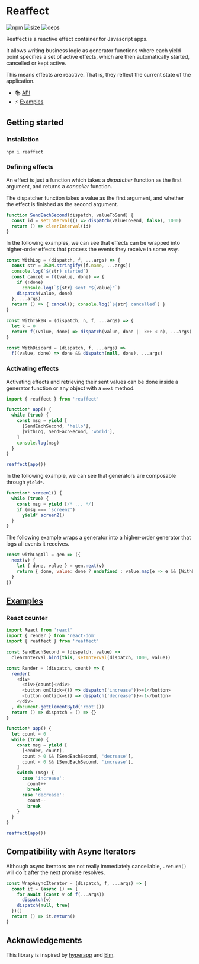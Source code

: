 # Reaffect
[![npm](https://img.shields.io/npm/v/reaffect.svg)](https://www.npmjs.org/package/reaffect)
[![size](https://img.shields.io/bundlephobia/minzip/reaffect.svg)](https://bundlephobia.com)
[![deps](https://david-dm.org/rliang/reaffect/status.svg)](https://david-dm.org/rliang/reaffect)

Reaffect is a reactive effect container for Javascript apps.

It allows writing business logic as generator functions
where each yield point specifies a set of active effects,
which are then automatically started, cancelled or kept active.

This means effects are reactive.
That is, they reflect the current state of the application.

- 📚 [API](index.d.ts)
- ⚡ [Examples](example)

## Getting started

### Installation

```sh
npm i reaffect
```

### Defining effects

An effect is just a function
which takes a *dispatcher* function as the first argument,
and returns a *canceller* function.

The dispatcher function
takes a value as the first argument,
and whether the effect is finished as the second argument.

```js
function SendEachSecond(dispatch, valueToSend) {
  const id = setInterval(() => dispatch(valueToSend, false), 1000)
  return () => clearInterval(id)
}
```

In the following examples,
we can see that effects can be wrapped
into higher-order effects that process the events
they receive in some way.

```js
const WithLog = (dispatch, f, ...args) => {
  const str = JSON.stringify([f.name, ...args])
  console.log(`${str} started`)
  const cancel = f((value, done) => {
    if (!done)
      console.log(`${str} sent "${value}"`)
    dispatch(value, done)
  }, ...args)
  return () => { cancel(); console.log(`${str} cancelled`) }
}
```

```js
const WithTakeN = (dispatch, n, f, ...args) => {
  let k = 0
  return f((value, done) => dispatch(value, done || k++ < n), ...args)
}
```

```js
const WithDiscard = (dispatch, f, ...args) =>
  f((value, done) => done && dispatch(null, done), ...args)
```

### Activating effects

Activating effects and retrieving their sent values
can be done inside a generator function
or any object with a `next` method.

```js
import { reaffect } from 'reaffect'

function* app() { 
  while (true) {
    const msg = yield [
      [SendEachSecond, 'hello'],
      [WithLog, SendEachSecond, 'world'],
    ]
    console.log(msg)
  }
}

reaffect(app())
```

In the following example,
we can see that generators are composable through `yield*`.

```js
function* screen1() { 
  while (true) {
    const msg = yield [/* ... */]
    if (msg === 'screen2')
      yield* screen2()
  }
}
```

The following example wraps a generator
into a higher-order generator
that logs all events it receives.

```js
const withLogAll = gen => ({
  next(v) {
    let { done, value } = gen.next(v)
    return { done, value: done ? undefined : value.map(e => e && [WithLog, ...e]) }
  }
})
```

## [Examples](#examples)

### React counter

```js
import React from 'react'
import { render } from 'react-dom'
import { reaffect } from 'reaffect'

const SendEachSecond = (dispatch, value) =>
  clearInterval.bind(this, setInterval(dispatch, 1000, value))

const Render = (dispatch, count) => {
  render(
    <div>
      <div>{count}</div>
      <button onClick={() => dispatch('increase')}>+1</button>
      <button onClick={() => dispatch('decrease')}>-1</button>
    </div>
  , document.getElementById('root')))
  return () => dispatch = () => {}
}

function* app() { 
  let count = 0
  while (true) {
    const msg = yield [
      [Render, count], 
      count > 0 && [SendEachSecond, 'decrease'],
      count < 0 && [SendEachSecond, 'increase'],
    ]
    switch (msg) {
      case 'increase':
        count++
        break
      case 'decrease':
        count--
        break
    }
  }
}

reaffect(app())
```

## Compatibility with Async Iterators

Although async iterators are not really immediately cancellable,
`.return()` will do it after the next promise resolves.

```js
const WrapAsyncIterator = (dispatch, f, ...args) => {
  const it = (async () => {
    for await (const v of f(...args))
      dispatch(v)
    dispatch(null, true)
  })()
  return () => it.return()
}
```

## Acknowledgements

This library is inspired by
[hyperapp](https://github.com/jorgebucaran/hyperapp/tree/V2)
and [Elm](https://elm-lang.org).
